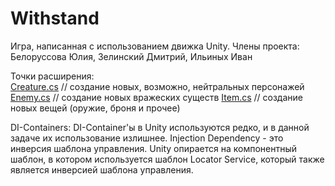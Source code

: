# Withstand
Игра, написанная с использованием движка Unity. 
Члены проекта: Белоруссова Юлия, Зелинский Дмитрий, Ильиных Иван

Точки расширения:  
[Creature.cs](Assets/Scripts/Models/Creatures/Creature.cs)  //  создание новых, возможно, нейтральных персонажей
[Enemy.cs](Assets/Scripts/Models/Creatures/Enemy.cs)  // создание новых вражеских существ
[Item.cs](Assets/Scripts/Models/Item.cs)  // создание новых вещей (оружие, броня и прочее)


DI-Containers:
DI-Container'ы в Unity используются редко, и в данной задаче их использование излишнее. Injection Dependency - это инверсия шаблона управления. Unity опирается на компонентный шаблон, в котором используется шаблон Locator Service, который также является инверсией шаблона управления.

